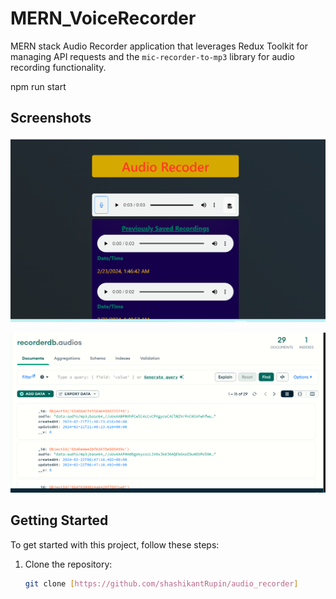 # MERN_VoiceRecorder

MERN stack Audio Recorder application that leverages Redux Toolkit for managing API requests and the `mic-recorder-to-mp3` library for audio recording functionality.

npm run start

## Screenshots

![Screenshot 1](/images/ss1.png)

![Screenshot 2](/images/ss2.png)

## Getting Started

To get started with this project, follow these steps:

1. Clone the repository:

   ```bash
   git clone [https://github.com/shashikantRupin/audio_recorder]
